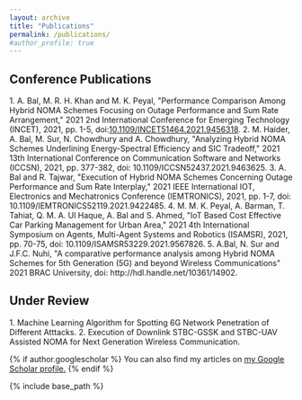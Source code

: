 ```yaml
---
layout: archive
title: "Publications"
permalink: /publications/
#author_profile: true
---
```


<H2>Conference Publications</H2>
1. A. Bal, M. R. H. Khan and M. K. Peyal, "Performance Comparison Among Hybrid NOMA Schemes Focusing on Outage Performance and Sum Rate Arrangement," 2021 2nd International Conference for Emerging Technology (INCET), 2021, pp. 1-5, doi:<a href="http://https://ieeexplore.ieee.org/abstract/document/9456318" target="_blank">10.1109/INCET51464.2021.9456318</a>. 
2. M. Haider, A. Bal, M. Sur, N. Chowdhury and A. Chowdhury, "Analyzing Hybrid NOMA Schemes Underlining Energy-Spectral Efficiency and SIC Tradeoff," 2021 13th International Conference on Communication Software and Networks (ICCSN), 2021, pp. 377-382, doi: 10.1109/ICCSN52437.2021.9463625.
3. A. Bal and R. Tajwar, "Execution of Hybrid NOMA Schemes Concerning Outage Performance and Sum Rate Interplay," 2021 IEEE International IOT, Electronics and Mechatronics Conference (IEMTRONICS), 2021, pp. 1-7, doi: 10.1109/IEMTRONICS52119.2021.9422485.
4. M. M. K. Peyal, A. Barman, T. Tahiat, Q. M. A. Ul Haque, A. Bal and S. Ahmed, "IoT Based Cost Effective Car Parking Management for Urban Area," 2021 4th International Symposium on Agents, Multi-Agent Systems and Robotics (ISAMSR), 2021, pp. 70-75, doi: 10.1109/ISAMSR53229.2021.9567826.
5. A.Bal, N. Sur and J.F.C. Nuhi, "A comparative performance analysis among Hybrid NOMA Schemes for 5th Generation (5G) and beyond Wireless Communications" 2021 BRAC University, doi: http://hdl.handle.net/10361/14902.

<H2>Under Review</H2>
1. Machine Learning Algorithm for Spotting 6G Network Penetration of Different Atttacks.
2. Execution of Downlink STBC-GSSK and STBC-UAV Assisted NOMA for Next Generation Wireless Communication.


{% if author.googlescholar %}
  You can also find my articles on <u><a href="{{author.googlescholar}}">my Google Scholar profile</a>.</u>
{% endif %}

{% include base_path %}

